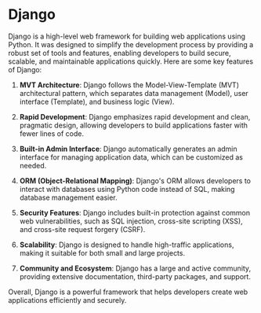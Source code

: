 # Django
Django is a high-level web framework for building web applications using Python. It was designed to simplify the development process by providing a robust set of tools and features, enabling developers to build secure, scalable, and maintainable applications quickly. Here are some key features of Django:

1. **MVT Architecture**: Django follows the Model-View-Template (MVT) architectural pattern, which separates data management (Model), user interface (Template), and business logic (View).

2. **Rapid Development**: Django emphasizes rapid development and clean, pragmatic design, allowing developers to build applications faster with fewer lines of code.

3. **Built-in Admin Interface**: Django automatically generates an admin interface for managing application data, which can be customized as needed.

4. **ORM (Object-Relational Mapping)**: Django's ORM allows developers to interact with databases using Python code instead of SQL, making database management easier.

5. **Security Features**: Django includes built-in protection against common web vulnerabilities, such as SQL injection, cross-site scripting (XSS), and cross-site request forgery (CSRF).

6. **Scalability**: Django is designed to handle high-traffic applications, making it suitable for both small and large projects.

7. **Community and Ecosystem**: Django has a large and active community, providing extensive documentation, third-party packages, and support.

Overall, Django is a powerful framework that helps developers create web applications efficiently and securely.
